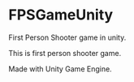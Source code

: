 # FPSGameUnity
First Person Shooter game in unity.

This is first person shooter game.

Made with Unity Game Engine.
